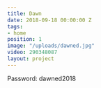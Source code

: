 ```yaml
---
title: Dawn
date: 2018-09-18 00:00:00 Z
tags:
- home
position: 1
image: "/uploads/dawned.jpg"
video: 290348087
layout: project
---
```


Password: dawned2018